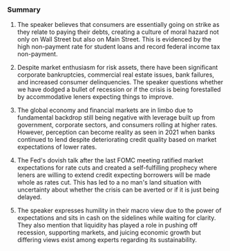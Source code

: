 ### Summary

1. The speaker believes that consumers are essentially going on strike as
they relate to paying their debts, creating a culture of moral hazard not
only on Wall Street but also on Main Street. This is evidenced by the high
non-payment rate for student loans and record federal income tax non-payment.

2. Despite market enthusiasm for risk assets, there have been significant
corporate bankruptcies, commercial real estate issues, bank failures,
and increased consumer delinquencies. The speaker questions whether we
have dodged a bullet of recession or if the crisis is being forestalled by
accommodative leners expecting things to improve.

3. The global economy and financial markets are in limbo due to fundamental
backdrop still being negative with leverage built up from government, corporate
sectors, and consumers rolling at higher rates. However, perception can become
reality as seen in 2021 when banks continued to lend despite deteriorating
credit quality based on market expectations of lower rates.

4. The Fed's dovish talk after the last FOMC meeting ratified market
expectations for rate cuts and created a self-fulfilling prophecy where
leners are willing to extend credit expecting borrowers will be made whole
as rates cut. This has led to a no man's land situation with uncertainty
about whether the crisis can be averted or if it is just being delayed.

5. The speaker expresses humility in their macro view due to the power of
expectations and sits in cash on the sidelines while waiting for clarity. They
also mention that liquidity has played a role in pushing off recession,
supporting markets, and juicing economic growth but differing views exist
among experts regarding its sustainability.
